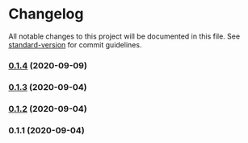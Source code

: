 # Changelog

All notable changes to this project will be documented in this file. See [standard-version](https://github.com/conventional-changelog/standard-version) for commit guidelines.

### [0.1.4](https://github.com/alanprivet/ds/compare/v0.1.3...v0.1.4) (2020-09-09)

### [0.1.3](https://github.com/alanprivet/ds/compare/v0.1.2...v0.1.3) (2020-09-04)

### [0.1.2](https://github.com/alanprivet/ds/compare/v0.1.1...v0.1.2) (2020-09-04)

### 0.1.1 (2020-09-04)
